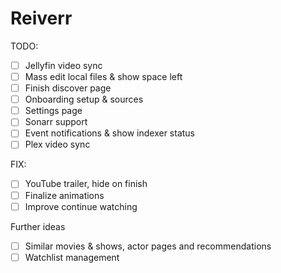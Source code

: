 # Reiverr

TODO:
- [ ] Jellyfin video sync
- [ ] Mass edit local files & show space left
- [ ] Finish discover page
- [ ] Onboarding setup & sources
- [ ] Settings page
- [ ] Sonarr support
- [ ] Event notifications & show indexer status
- [ ] Plex video sync

FIX:
- [ ] YouTube trailer, hide on finish
- [ ] Finalize animations
- [ ] Improve continue watching

Further ideas
- [ ] Similar movies & shows, actor pages and recommendations
- [ ] Watchlist management